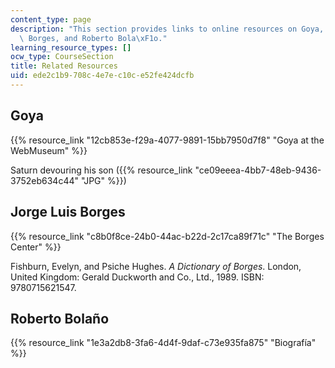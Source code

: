 ```yaml
---
content_type: page
description: "This section provides links to online resources on Goya, Jorge Luis\
  \ Borges, and Roberto Bola\xF1o."
learning_resource_types: []
ocw_type: CourseSection
title: Related Resources
uid: ede2c1b9-708c-4e7e-c10c-e52fe424dcfb
---
```


Goya
----

{{% resource_link "12cb853e-f29a-4077-9891-15bb7950d7f8" "Goya at the WebMuseum" %}}

Saturn devouring his son ({{% resource_link "ce09eeea-4bb7-48eb-9436-3752eb634c44" "JPG" %}})

Jorge Luis Borges
-----------------

{{% resource_link "c8b0f8ce-24b0-44ac-b22d-2c17ca89f71c" "The Borges Center" %}}

Fishburn, Evelyn, and Psiche Hughes. _A Dictionary of Borges_. London, United Kingdom: Gerald Duckworth and Co., Ltd., 1989. ISBN: 9780715621547.

Roberto Bolaño
--------------

{{% resource_link "1e3a2db8-3fa6-4d4f-9daf-c73e935fa875" "Biografía" %}}